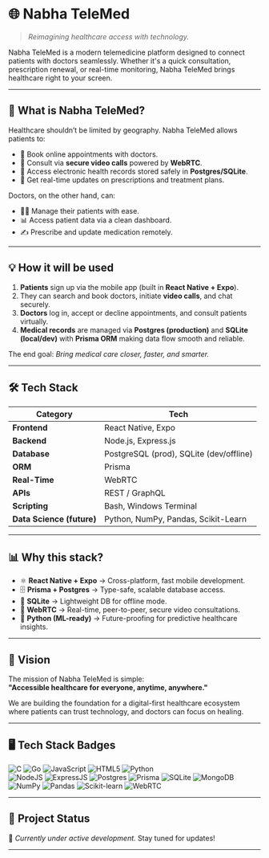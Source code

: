 # 🌐 Nabha TeleMed  

> *Reimagining healthcare access with technology.*  

Nabha TeleMed is a modern telemedicine platform designed to connect patients with doctors seamlessly. Whether it's a quick consultation, prescription renewal, or real-time monitoring, Nabha TeleMed brings healthcare right to your screen.  

---

## 🚀 What is Nabha TeleMed?  

Healthcare shouldn’t be limited by geography. Nabha TeleMed allows patients to:  
- 📅 Book online appointments with doctors.  
- 🎥 Consult via **secure video calls** powered by **WebRTC**.  
- 📂 Access electronic health records stored safely in **Postgres/SQLite**.  
- 💊 Get real-time updates on prescriptions and treatment plans.  

Doctors, on the other hand, can:  
- 👨‍⚕️ Manage their patients with ease.  
- 📊 Access patient data via a clean dashboard.  
- ✍️ Prescribe and update medication remotely.  

---

## 💡 How it will be used  

1. **Patients** sign up via the mobile app (built in **React Native + Expo**).  
2. They can search and book doctors, initiate **video calls**, and chat securely.  
3. **Doctors** log in, accept or decline appointments, and consult patients virtually.  
4. **Medical records** are managed via **Postgres (production)** and **SQLite (local/dev)** with **Prisma ORM** making data flow smooth and reliable.  

The end goal: *Bring medical care closer, faster, and smarter.*  

---

## 🛠️ Tech Stack  

| Category              | Tech |
|-----------------------|------|
| **Frontend**          | React Native, Expo |
| **Backend**           | Node.js, Express.js |
| **Database**          | PostgreSQL (prod), SQLite (dev/offline) |
| **ORM**               | Prisma |
| **Real-Time**         | WebRTC |
| **APIs**              | REST / GraphQL |
| **Scripting**         | Bash, Windows Terminal |
| **Data Science (future)** | Python, NumPy, Pandas, Scikit-Learn |

---

## 📊 Why this stack?  

- ⚛️ **React Native + Expo** → Cross-platform, fast mobile development.  
- 🗄️ **Prisma + Postgres** → Type-safe, scalable database access.  
- 📱 **SQLite** → Lightweight DB for offline mode.  
- 🔗 **WebRTC** → Real-time, peer-to-peer, secure video consultations.  
- 🧠 **Python (ML-ready)** → Future-proofing for predictive healthcare insights.  

---

## 🎯 Vision  

The mission of Nabha TeleMed is simple:  
**"Accessible healthcare for everyone, anytime, anywhere."**  

We are building the foundation for a digital-first healthcare ecosystem where patients can trust technology, and doctors can focus on healing.  

---

## 🖥️ Tech Stack Badges  

![C](https://img.shields.io/badge/C-00599C?style=for-the-badge&logo=c&logoColor=white)
![Go](https://img.shields.io/badge/Go-00ADD8?style=for-the-badge&logo=go&logoColor=white)
![JavaScript](https://img.shields.io/badge/JavaScript-F7DF1E?style=for-the-badge&logo=javascript&logoColor=black)
![HTML5](https://img.shields.io/badge/HTML5-E34F26?style=for-the-badge&logo=html5&logoColor=white)
![Python](https://img.shields.io/badge/Python-3776AB?style=for-the-badge&logo=python&logoColor=white)  
![NodeJS](https://img.shields.io/badge/Node.js-43853D?style=for-the-badge&logo=node.js&logoColor=white)
![ExpressJS](https://img.shields.io/badge/Express.js-000000?style=for-the-badge&logo=express&logoColor=white)
![Postgres](https://img.shields.io/badge/Postgres-336791?style=for-the-badge&logo=postgresql&logoColor=white)
![Prisma](https://img.shields.io/badge/Prisma-2D3748?style=for-the-badge&logo=prisma&logoColor=white)
![SQLite](https://img.shields.io/badge/SQLite-07405E?style=for-the-badge&logo=sqlite&logoColor=white)
![MongoDB](https://img.shields.io/badge/MongoDB-4EA94B?style=for-the-badge&logo=mongodb&logoColor=white)  
![NumPy](https://img.shields.io/badge/Numpy-013243?style=for-the-badge&logo=numpy&logoColor=white)
![Pandas](https://img.shields.io/badge/Pandas-150458?style=for-the-badge&logo=pandas&logoColor=white)
![Scikit-learn](https://img.shields.io/badge/Scikit--Learn-F7931E?style=for-the-badge&logo=scikitlearn&logoColor=white)
![WebRTC](https://img.shields.io/badge/WebRTC-333333?style=for-the-badge&logo=webrtc&logoColor=white)  

---

## 📌 Project Status  

🚧 *Currently under active development.* Stay tuned for updates!  

---
